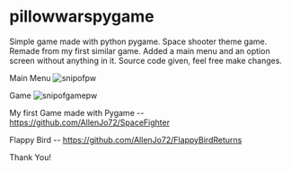 # pillowwarspygame
Simple game made with python pygame. Space shooter theme game. Remade from my first similar game. Added a main menu and an option screen without anything in it. Source code given, feel free make changes.


Main Menu
![snipofpw](https://user-images.githubusercontent.com/65610828/123468128-035e8b00-d5fa-11eb-883c-e3cd96969a58.PNG)

Game
![snipofgamepw](https://user-images.githubusercontent.com/65610828/123468201-238e4a00-d5fa-11eb-92a5-07db7c11801d.PNG)

My first Game made with Pygame
-- https://github.com/AllenJo72/SpaceFighter



Flappy Bird
-- https://github.com/AllenJo72/FlappyBirdReturns



Thank You! 
